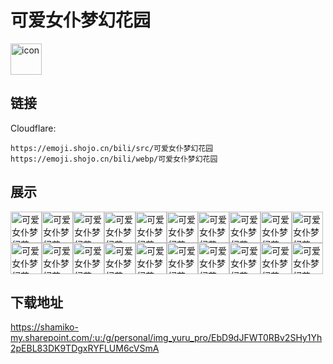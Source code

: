 # 可爱女仆梦幻花园
<img src="https://emoji.shojo.cn/bili/src/可爱女仆梦幻花园/icon.png" width="50" height="50" alt="icon">

## 链接
Cloudflare:
```
https://emoji.shojo.cn/bili/src/可爱女仆梦幻花园
https://emoji.shojo.cn/bili/webp/可爱女仆梦幻花园
```
## 展示
<img src="https://emoji.shojo.cn/bili/src/可爱女仆梦幻花园/可爱女仆梦幻花园-喵.png" width="50" height="50" alt="可爱女仆梦幻花园-喵"><img src="https://emoji.shojo.cn/bili/src/可爱女仆梦幻花园/可爱女仆梦幻花园-紧张.png" width="50" height="50" alt="可爱女仆梦幻花园-紧张"><img src="https://emoji.shojo.cn/bili/src/可爱女仆梦幻花园/可爱女仆梦幻花园-震惊.png" width="50" height="50" alt="可爱女仆梦幻花园-震惊"><img src="https://emoji.shojo.cn/bili/src/可爱女仆梦幻花园/可爱女仆梦幻花园-哭泣.png" width="50" height="50" alt="可爱女仆梦幻花园-哭泣"><img src="https://emoji.shojo.cn/bili/src/可爱女仆梦幻花园/可爱女仆梦幻花园-无语.png" width="50" height="50" alt="可爱女仆梦幻花园-无语"><img src="https://emoji.shojo.cn/bili/src/可爱女仆梦幻花园/可爱女仆梦幻花园-兴奋.png" width="50" height="50" alt="可爱女仆梦幻花园-兴奋"><img src="https://emoji.shojo.cn/bili/src/可爱女仆梦幻花园/可爱女仆梦幻花园-生气.png" width="50" height="50" alt="可爱女仆梦幻花园-生气"><img src="https://emoji.shojo.cn/bili/src/可爱女仆梦幻花园/可爱女仆梦幻花园-好撑.png" width="50" height="50" alt="可爱女仆梦幻花园-好撑"><img src="https://emoji.shojo.cn/bili/src/可爱女仆梦幻花园/可爱女仆梦幻花园-冒汗.png" width="50" height="50" alt="可爱女仆梦幻花园-冒汗"><img src="https://emoji.shojo.cn/bili/src/可爱女仆梦幻花园/可爱女仆梦幻花园-讨厌.png" width="50" height="50" alt="可爱女仆梦幻花园-讨厌"><img src="https://emoji.shojo.cn/bili/src/可爱女仆梦幻花园/可爱女仆梦幻花园-没眼看.png" width="50" height="50" alt="可爱女仆梦幻花园-没眼看"><img src="https://emoji.shojo.cn/bili/src/可爱女仆梦幻花园/可爱女仆梦幻花园-咬牙切齿.png" width="50" height="50" alt="可爱女仆梦幻花园-咬牙切齿"><img src="https://emoji.shojo.cn/bili/src/可爱女仆梦幻花园/可爱女仆梦幻花园-偷看.png" width="50" height="50" alt="可爱女仆梦幻花园-偷看"><img src="https://emoji.shojo.cn/bili/src/可爱女仆梦幻花园/可爱女仆梦幻花园-完蛋.png" width="50" height="50" alt="可爱女仆梦幻花园-完蛋"><img src="https://emoji.shojo.cn/bili/src/可爱女仆梦幻花园/可爱女仆梦幻花园-思考中.png" width="50" height="50" alt="可爱女仆梦幻花园-思考中"><img src="https://emoji.shojo.cn/bili/src/可爱女仆梦幻花园/可爱女仆梦幻花园-酷.png" width="50" height="50" alt="可爱女仆梦幻花园-酷"><img src="https://emoji.shojo.cn/bili/src/可爱女仆梦幻花园/可爱女仆梦幻花园-撇嘴.png" width="50" height="50" alt="可爱女仆梦幻花园-撇嘴"><img src="https://emoji.shojo.cn/bili/src/可爱女仆梦幻花园/可爱女仆梦幻花园-喜欢.png" width="50" height="50" alt="可爱女仆梦幻花园-喜欢"><img src="https://emoji.shojo.cn/bili/src/可爱女仆梦幻花园/可爱女仆梦幻花园-心虚.png" width="50" height="50" alt="可爱女仆梦幻花园-心虚"><img src="https://emoji.shojo.cn/bili/src/可爱女仆梦幻花园/可爱女仆梦幻花园-拒绝.png" width="50" height="50" alt="可爱女仆梦幻花园-拒绝">

## 下载地址

https://shamiko-my.sharepoint.com/:u:/g/personal/img_yuru_pro/EbD9dJFWT0RBv2SHy1Yh2pEBL83DK9TDgxRYFLUM6cVSmA
